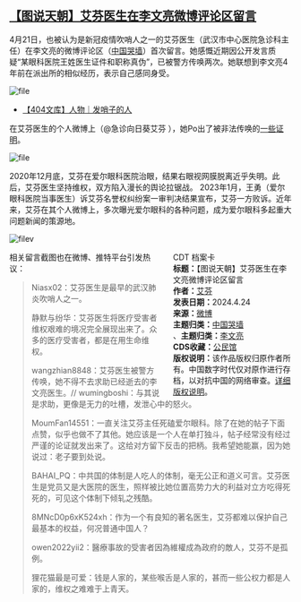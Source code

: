 <!--1713888521000-->
[【图说天朝】艾芬医生在李文亮微博评论区留言](https://chinadigitaltimes.net/chinese/707208.html)
------

<p>4月21日，也被认为是新冠疫情吹哨人之一的艾芬医生（武汉市中心医院急诊科主任）在李文亮的微博评论区（<a href="https://chinadigitaltimes.net/space/%E4%B8%AD%E5%9B%BD%E5%93%AD%E5%A2%99" title="中国哭墙">中国哭墙</a>）首次留言。她感慨近期因公开发言质疑“某眼科医院王姓医生证件和职称真伪”，已被警方传唤两次。她联想到李文亮4年前在派出所的相似经历，表示自己感同身受。</p><p><img decoding="async" src="https://chinadigitaltimes.net/chinese/files/2024/04/image-1713885944114.png" alt="file"></p><ul><li><a href="https://chinadigitaltimes.net/chinese/637830.html" title="【404文库】人物｜发哨子的人">【404文库】人物｜发哨子的人</a></li></ul><p>在艾芬医生的个人微博上（@急诊向日葵艾芬 ），她Po出了被非法传唤的<a href="https://weibo.com/2662574464/OaXmGt4M3&quot;一些证明&quot;">一些证明</a>。</p><p><img decoding="async" src="https://chinadigitaltimes.net/chinese/files/2024/04/image-1713886109899.png" alt="file"></p><p>2020年12月底，艾芬在爱尔眼科医院治眼，结果右眼视网膜脱离近乎失明。此后，艾芬医生坚持维权，双方陷入漫长的舆论拉锯战。 2023年1月，王勇（爱尔眼科医院当事医生）诉艾芬名誉权纠纷案一审判决结果宣布，艾芬一方败诉。近年来，艾芬在其个人微博上，多次曝光爱尔眼科的各种问题，成为爱尔眼科多起重大问题新闻的策源地。</p><p><img decoding="async" src="https://chinadigitaltimes.net/chinese/files/2024/04/image-1713887051352.png" alt="filev"></p><div style="width:42%;float:right;padding-left:20px;"><div class="su-spoiler su-spoiler-style-fancy su-spoiler-icon-chevron-circle su-spoiler-closed" data-scroll-offset="0" data-anchor-in-url="no"><div class="su-spoiler-title" tabindex="0" role="button"><span class="su-spoiler-icon"></span>CDT 档案卡</div><div class="su-spoiler-content su-u-clearfix su-u-trim"><strong>标题：</strong>【图说天朝】艾芬医生在李文亮微博评论区留言<br><strong>作者：</strong><a href="https://chinadigitaltimes.net/space/艾芬" target="_blank">艾芬</a><br><strong>发表日期：</strong>2024.4.24<br><strong>来源：</strong><a href="" target="_blank">微博</a><br><strong>主题归类：</strong><a href="https://chinadigitaltimes.net/space/中国哭墙" target="_blank">中国哭墙</a><br>、<strong>主题归类：</strong><a href="https://chinadigitaltimes.net/space/李文亮" target="_blank">李文亮</a><br><strong>CDS收藏：</strong><a href="https://chinadigitaltimes.net/space/%E5%85%AC%E6%B0%91%E9%A6%86" target="_blank" rel="noopener">公民馆</a><br><strong>版权说明：</strong>该作品版权归原作者所有。中国数字时代仅对原作进行存档，以对抗中国的网络审查。<a href="https://chinadigitaltimes.net/chinese/copyright">详细版权说明</a>。</div></div></div><p>相关留言截图也在微博、推特平台引发热议：</p><blockquote><p>Niasx02：艾芬医生是最早的武汉肺炎吹哨人之一。</p><p>静默与纷华：艾芬医生将医疗受害者维权艰难的境况完全展现出来了。众多的医疗受害者，都是在用生命维权。</p><p>wangzhian8848：艾芬医生被警方传唤，她不得不去求助已经逝去的李文亮医生。//  wumingboshi：与其说是求助，更像是无力的吐槽，发泄心中的怒火。</p><p>MoumFan14551：一直关注艾芬主任死磕爱尔眼科。除了在她的帖子下面点赞，似乎也做不了其他。她应该是一个人在单打独斗，帖子经常没有经过严谨的论证就发出来了。这给对方留下反击的把柄。我希望她能赢，因为她说过：老子要到处说。</p><p>BAHAI_PQ：中共国的体制是人吃人的体制，毫无公正和道义可言。艾芬医生是党员又是大医院的医生，照样被比她位置高势力大的利益对立方吃得死死的，可见这个体制下倾轧之残酷。</p><p>8MNcD0p6xK524xh：作为一个有良知的著名医生，艾芬都难以保护自己最基本的权益，何况普通中国人？</p><p>owen2022yii2：醫療事故的受害者因為維權成為政府的敵人，艾芬不是孤例。</p><p>狸花猫最是可爱：钱是人家的，某些喉舌是人家的，甚而一些公权力都是人家的，维权之难难于上青天。</p></blockquote><div class="addtoany_share_save_container addtoany_content addtoany_content_bottom"><div class="a2a_kit a2a_kit_size_32 addtoany_list" data-a2a-url="https://chinadigitaltimes.net/chinese/707208.html" data-a2a-title="【图说天朝】艾芬医生在李文亮微博评论区留言"><a class="a2a_button_facebook" href="https://www.addtoany.com/add_to/facebook?linkurl=https%3A%2F%2Fchinadigitaltimes.net%2Fchinese%2F707208.html&amp;linkname=%E3%80%90%E5%9B%BE%E8%AF%B4%E5%A4%A9%E6%9C%9D%E3%80%91%E8%89%BE%E8%8A%AC%E5%8C%BB%E7%94%9F%E5%9C%A8%E6%9D%8E%E6%96%87%E4%BA%AE%E5%BE%AE%E5%8D%9A%E8%AF%84%E8%AE%BA%E5%8C%BA%E7%95%99%E8%A8%80" title="Facebook" rel="nofollow noopener" target="_blank"></a><a class="a2a_button_twitter" href="https://www.addtoany.com/add_to/twitter?linkurl=https%3A%2F%2Fchinadigitaltimes.net%2Fchinese%2F707208.html&amp;linkname=%E3%80%90%E5%9B%BE%E8%AF%B4%E5%A4%A9%E6%9C%9D%E3%80%91%E8%89%BE%E8%8A%AC%E5%8C%BB%E7%94%9F%E5%9C%A8%E6%9D%8E%E6%96%87%E4%BA%AE%E5%BE%AE%E5%8D%9A%E8%AF%84%E8%AE%BA%E5%8C%BA%E7%95%99%E8%A8%80" title="Twitter" rel="nofollow noopener" target="_blank"></a><a class="a2a_button_telegram" href="https://www.addtoany.com/add_to/telegram?linkurl=https%3A%2F%2Fchinadigitaltimes.net%2Fchinese%2F707208.html&amp;linkname=%E3%80%90%E5%9B%BE%E8%AF%B4%E5%A4%A9%E6%9C%9D%E3%80%91%E8%89%BE%E8%8A%AC%E5%8C%BB%E7%94%9F%E5%9C%A8%E6%9D%8E%E6%96%87%E4%BA%AE%E5%BE%AE%E5%8D%9A%E8%AF%84%E8%AE%BA%E5%8C%BA%E7%95%99%E8%A8%80" title="Telegram" rel="nofollow noopener" target="_blank"></a><a class="a2a_button_reddit" href="https://www.addtoany.com/add_to/reddit?linkurl=https%3A%2F%2Fchinadigitaltimes.net%2Fchinese%2F707208.html&amp;linkname=%E3%80%90%E5%9B%BE%E8%AF%B4%E5%A4%A9%E6%9C%9D%E3%80%91%E8%89%BE%E8%8A%AC%E5%8C%BB%E7%94%9F%E5%9C%A8%E6%9D%8E%E6%96%87%E4%BA%AE%E5%BE%AE%E5%8D%9A%E8%AF%84%E8%AE%BA%E5%8C%BA%E7%95%99%E8%A8%80" title="Reddit" rel="nofollow noopener" target="_blank"></a><a class="a2a_button_whatsapp" href="https://www.addtoany.com/add_to/whatsapp?linkurl=https%3A%2F%2Fchinadigitaltimes.net%2Fchinese%2F707208.html&amp;linkname=%E3%80%90%E5%9B%BE%E8%AF%B4%E5%A4%A9%E6%9C%9D%E3%80%91%E8%89%BE%E8%8A%AC%E5%8C%BB%E7%94%9F%E5%9C%A8%E6%9D%8E%E6%96%87%E4%BA%AE%E5%BE%AE%E5%8D%9A%E8%AF%84%E8%AE%BA%E5%8C%BA%E7%95%99%E8%A8%80" title="WhatsApp" rel="nofollow noopener" target="_blank"></a><a class="a2a_button_email" href="https://www.addtoany.com/add_to/email?linkurl=https%3A%2F%2Fchinadigitaltimes.net%2Fchinese%2F707208.html&amp;linkname=%E3%80%90%E5%9B%BE%E8%AF%B4%E5%A4%A9%E6%9C%9D%E3%80%91%E8%89%BE%E8%8A%AC%E5%8C%BB%E7%94%9F%E5%9C%A8%E6%9D%8E%E6%96%87%E4%BA%AE%E5%BE%AE%E5%8D%9A%E8%AF%84%E8%AE%BA%E5%8C%BA%E7%95%99%E8%A8%80" title="Email" rel="nofollow noopener" target="_blank"></a><a class="a2a_button_copy_link" href="https://www.addtoany.com/add_to/copy_link?linkurl=https%3A%2F%2Fchinadigitaltimes.net%2Fchinese%2F707208.html&amp;linkname=%E3%80%90%E5%9B%BE%E8%AF%B4%E5%A4%A9%E6%9C%9D%E3%80%91%E8%89%BE%E8%8A%AC%E5%8C%BB%E7%94%9F%E5%9C%A8%E6%9D%8E%E6%96%87%E4%BA%AE%E5%BE%AE%E5%8D%9A%E8%AF%84%E8%AE%BA%E5%8C%BA%E7%95%99%E8%A8%80" title="Copy Link" rel="nofollow noopener" target="_blank"></a><a class="a2a_dd addtoany_share_save addtoany_share" href="https://www.addtoany.com/share"></a></div></div>
